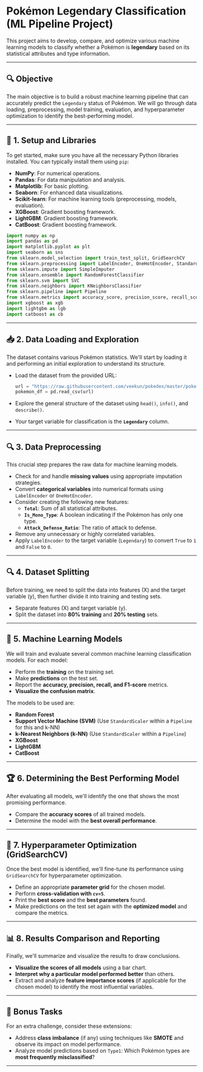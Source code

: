 # Pokémon Legendary Classification (ML Pipeline Project)

This project aims to develop, compare, and optimize various machine learning models to classify whether a Pokémon is **legendary** based on its statistical attributes and type information.

-----

## 🔍 Objective

The main objective is to build a robust machine learning pipeline that can accurately predict the `Legendary` status of Pokémon. We will go through data loading, preprocessing, model training, evaluation, and hyperparameter optimization to identify the best-performing model.

-----

## 🔧 1. Setup and Libraries

To get started, make sure you have all the necessary Python libraries installed. You can typically install them using `pip`:

  * **NumPy**: For numerical operations.
  * **Pandas**: For data manipulation and analysis.
  * **Matplotlib**: For basic plotting.
  * **Seaborn**: For enhanced data visualizations.
  * **Scikit-learn**: For machine learning tools (preprocessing, models, evaluation).
  * **XGBoost**: Gradient boosting framework.
  * **LightGBM**: Gradient boosting framework.
  * **CatBoost**: Gradient boosting framework.

<!-- end list -->

```python
import numpy as np
import pandas as pd
import matplotlib.pyplot as plt
import seaborn as sns
from sklearn.model_selection import train_test_split, GridSearchCV
from sklearn.preprocessing import LabelEncoder, OneHotEncoder, StandardScaler
from sklearn.impute import SimpleImputer
from sklearn.ensemble import RandomForestClassifier
from sklearn.svm import SVC
from sklearn.neighbors import KNeighborsClassifier
from sklearn.pipeline import Pipeline
from sklearn.metrics import accuracy_score, precision_score, recall_score, f1_score, confusion_matrix
import xgboost as xgb
import lightgbm as lgb
import catboost as cb
```

-----

## 📥 2. Data Loading and Exploration

The dataset contains various Pokémon statistics. We'll start by loading it and performing an initial exploration to understand its structure.

  * Load the dataset from the provided URL:

    ```python
    url = "https://raw.githubusercontent.com/veekun/pokedex/master/pokedex/data/csv/pokemon.csv"
    pokemon_df = pd.read_csv(url)
    ```

  * Explore the general structure of the dataset using `head()`, `info()`, and `describe()`.

  * Your target variable for classification is the **`Legendary`** column.

-----

## 🔍 3. Data Preprocessing

This crucial step prepares the raw data for machine learning models.

  * Check for and handle **missing values** using appropriate imputation strategies.
  * Convert **categorical variables** into numerical formats using `LabelEncoder` or `OneHotEncoder`.
  * Consider creating the following new features:
      * **`Total`**: Sum of all statistical attributes.
      * **`Is_Mono_Type`**: A boolean indicating if the Pokémon has only one type.
      * **`Attack_Defense_Ratio`**: The ratio of attack to defense.
  * Remove any unnecessary or highly correlated variables.
  * Apply `LabelEncoder` to the target variable (`Legendary`) to convert `True` to `1` and `False` to `0`.

-----

## 🔍 4. Dataset Splitting

Before training, we need to split the data into features (X) and the target variable (y), then further divide it into training and testing sets.

  * Separate features (X) and target variable (y).
  * Split the dataset into **80% training** and **20% testing** sets.

-----

## 🧠 5. Machine Learning Models

We will train and evaluate several common machine learning classification models. For each model:

  * Perform the **training** on the training set.
  * Make **predictions** on the test set.
  * Report the **accuracy, precision, recall, and F1-score** metrics.
  * **Visualize the confusion matrix**.

The models to be used are:

  * **Random Forest**
  * **Support Vector Machine (SVM)** (Use `StandardScaler` within a `Pipeline` for this and k-NN)
  * **k-Nearest Neighbors (k-NN)** (Use `StandardScaler` within a `Pipeline`)
  * **XGBoost**
  * **LightGBM**
  * **CatBoost**

-----

## 🏆 6. Determining the Best Performing Model

After evaluating all models, we'll identify the one that shows the most promising performance.

  * Compare the **accuracy scores** of all trained models.
  * Determine the model with the **best overall performance**.

-----

## 🔧 7. Hyperparameter Optimization (GridSearchCV)

Once the best model is identified, we'll fine-tune its performance using `GridSearchCV` for hyperparameter optimization.

  * Define an appropriate **parameter grid** for the chosen model.
  * Perform **cross-validation with `cv=5`**.
  * Print the **best score** and the **best parameters** found.
  * Make predictions on the test set again with the **optimized model** and compare the metrics.

-----

## 📊 8. Results Comparison and Reporting

Finally, we'll summarize and visualize the results to draw conclusions.

  * **Visualize the scores of all models** using a bar chart.
  * **Interpret why a particular model performed better** than others.
  * Extract and analyze **feature importance scores** (if applicable for the chosen model) to identify the most influential variables.

-----

## 🔁 Bonus Tasks

For an extra challenge, consider these extensions:

  * Address **class imbalance** (if any) using techniques like **SMOTE** and observe its impact on model performance.
  * Analyze model predictions based on `Type1`: Which Pokémon types are **most frequently misclassified**?

-----
